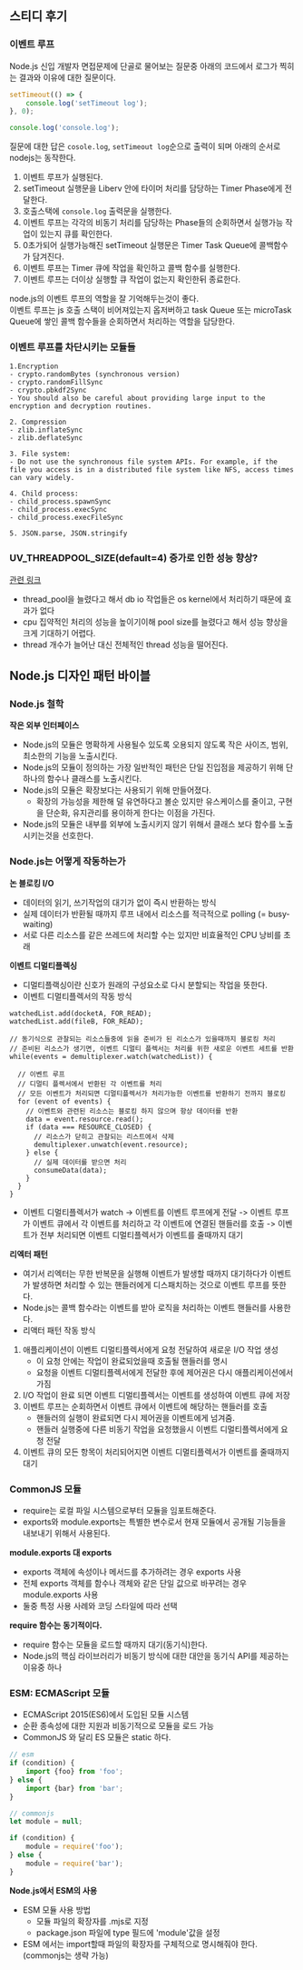 ## 스티디 후기

### 이벤트 루프
Node.js 신입 개발자 면접문제에 단골로 물어보는 질문중 아래의 코드에서 로그가 찍히는 결과와 이유에 대한 질문이다.
```js
setTimeout(() => {
    console.log('setTimeout log');
}, 0);

console.log('console.log');
```
질문에 대한 답은 `cosole.log`, `setTimeout log`순으로 출력이 되며 아래의 순서로 nodejs는 동작한다.  
1. 이벤트 루프가 실행된다.
2. setTimeout 실행문을 Liberv 안에 타이머 처리를 담당하는 Timer Phase에게 전달한다.
2. 호출스택에 `console.log` 출력문을 실행한다.
3. 이벤트 루프는 각각의 비동기 처리를 담당하는 Phase들의 순회하면서 실행가능 작업이 있는지 큐를 확인한다.
4. 0초가되어 실행가능해진 setTimeout 실행문은 Timer Task Queue에 콜백함수가 담겨진다.
5. 이벤트 루프는 Timer 큐에 작업을 확인하고 콜백 함수를 실행한다.
6. 이벤트 루프는 더이상 실행할 큐 작업이 없는지 확인한뒤 종료한다.

node.js의 이벤트 루프의 역할을 잘 기억해두는것이 좋다.    
이벤트 루프는 js 호출 스택이 비어져있는지 옵저버하고 task Queue 또는 microTask Queue에 쌓인 콜백 함수들을 순회하면서 처리하는 역할을 담당한다.

### 이벤트 루프를 차단시키는 모듈들
```
1.Encryption
- crypto.randomBytes (synchronous version)
- crypto.randomFillSync
- crypto.pbkdf2Sync
- You should also be careful about providing large input to the encryption and decryption routines.

2. Compression
- zlib.inflateSync
- zlib.deflateSync

3. File system:
- Do not use the synchronous file system APIs. For example, if the file you access is in a distributed file system like NFS, access times can vary widely.

4. Child process:
- child_process.spawnSync
- child_process.execSync
- child_process.execFileSync

5. JSON.parse, JSON.stringify
```

### UV_THREADPOOL_SIZE(default=4) 증가로 인한 성능 향상?
[관련 링크](https://dev.to/johnjardincodes/increase-node-js-performance-with-libuv-thread-pool-5h10)
- thread_pool을 늘렸다고 해서 db io 작업들은 os kernel에서 처리하기 때문에 효과가 없다
- cpu 집약적인 처리의 성능을 높이기이해 pool size를 늘렸다고 해서 성능 향상을 크게 기대하기 어렵다. 
- thread 개수가 늘어난 대신 전체적인 thread 성능을 떨어진다.


## Node.js 디자인 패턴 바이블

### Node.js 철학
**작은 외부 인터페이스**

- Node.js의 모듈은 명확하게 사용될수 있도록 오용되지 않도록 작은 사이즈, 범위, 최소한의 기능을 노출시킨다.
- Node.js의 모듈이 정의하는 가장 일반적인 패턴은 단일 진입점을 제공하기 위해 단 하나의 함수나 클래스를 노출시킨다.
- Node.js의 모듈은 확장보다는 사용되기 위해 만들어졌다.
  - 확장의 가능성을 제한해 덜 유연하다고 볼순 있지만 유스케이스를 줄이고, 구현을 단순화, 유지관리를 용이하게 한다는 이점을 가진다.
- Node.js의 모듈은 내부를 외부에 노출시키지 않기 위해서 클래스 보다 함수를 노출시키는것을 선호한다.

### Node.js는 어떻게 작동하는가
**논 블로킹 I/O**

- 데이터의 읽기, 쓰기작업의 대기가 없이 즉시 반환하는 방식
- 실제 데이터가 반환될 때까지 루프 내에서 리소스를 적극적으로 polling (= busy-waiting) 
- 서로 다른 리소스를 같은 쓰레드에 처리할 수는 있지만 비효율적인 CPU 낭비를 초래

**이벤트 디멀티플렉싱**

- 디멀티플랙싱이란 신호가 원래의 구성요소로 다시 분할되는 작업을 뜻한다.
- 이벤트 디멀티플렉서의 작동 방식
```
watchedList.add(docketA, FOR_READ); 
watchedList.add(fileB, FOR_READ);

// 동기식으로 관찰되는 리소스들중에 읽을 준비가 된 리소스가 있을때까지 블로킹 처리
// 준비된 리소스가 생기면, 이벤트 디멀티 플렉서는 처리를 위한 새로운 이벤트 세트를 반환
while(events = demultiplexer.watch(watchedList)) { 
  
  // 이벤트 루프
  // 디멀티 플렉서에서 반환된 각 이벤트를 처리
  // 모든 이벤트가 처리되면 디멀티플렉서가 처리가능한 이벤트를 반환하기 전까지 블로킹
  for (event of events) { 
    // 이벤트와 관련된 리소스는 블로킹 하지 않으며 항상 데이터를 반환
    data = event.resource.read();
    if (data === RESOURCE_CLOSED) {
      // 리소스가 닫히고 관찰되는 리스트에서 삭제
      demultiplexer.unwatch(event.resource);
    } else {
      // 실제 데이터를 받으면 처리
      consumeData(data);
    }
  }
}

```
- 이벤트 디멀티플렉서가 watch -> 이벤트를 이벤트 루프에게 전달 -> 이벤트 루프가 이벤트 큐에서 각 이벤트를 처리하고 각 이벤트에 연결된 핸들러를 호출 -> 이벤트가 전부 처리되면 이벤트 디멀티플렉서가 이벤트를 줄때까지 대기

**리엑터 패턴**

- 여기서 리엑터는 무한 반복문을 실행해 이벤트가 발생할 때까지 대기하다가 이벤트가 발생하면 처리할 수 있는 핸들러에게 디스패치하는 것으로 이벤트 루프를 뜻한다.
- Node.js는 콜백 함수라는 이벤트를 받아 로직을 처리하는 이벤트 핸들러를 사용한다.
- 리액터 패턴 작동 방식
1. 애플리케이션이 이벤트 디멀티플렉서에게 요청 전달하여 새로운 I/O 작업 생성
   - 이 요청 안에는 작업이 완료되었을때 호출될 핸들러를 명시
   - 요청을 이벤트 디멀티플렉서에게 전달한 후에 제어권은 다시 애플리케이션에서 가짐
2. I/O 작업이 완료 되면 이벤트 디멀티플렉서는 이벤트를 생성하여 이벤트 큐에 저장
3. 이벤트 루프는 순회하면서 이벤트 큐에서 이벤트에 해당하는 핸들러를 호출
   - 핸들러의 실행이 완료되면 다시 제어권을 이벤트에게 넘겨줌.
   - 핸들러 실행중에 다른 비동기 작업을 요청했을시 이벤트 디멀티플렉서에게 요청 전달
4. 이벤트 큐의 모든 항목이 처리되어지면 이벤트 디멀티플렉서가 이벤트를 줄때까지 대기

### CommonJS 모듈
- require는 로컬 파일 시스템으로부터 모듈을 임포트해준다.
- exports와 module.exports는 특별한 변수로서 현재 모듈에서 공개될 기능들을 내보내기 위해서 사용된다.

**module.exports 대 exports**

- exports 객체에 속성이나 메서드를 추가하려는 경우 exports 사용 
- 전체 exports 객체를 함수나 객체와 같은 단일 값으로 바꾸려는 경우 module.exports 사용 
- 둘중 특정 사용 사례와 코딩 스타일에 따라 선택

**require 함수는 동기적이다.**

- require 함수는 모듈을 로드할 때까지 대기(동기식)한다.
- Node.js의 핵심 라이브러리가 비동기 방식에 대한 대안을 동기식 API를 제공하는 이유중 하나

### ESM: ECMAScript 모듈

- ECMAScript 2015(ES6)에서 도입된 모듈 시스템
- 순환 종속성에 대한 지원과 비동기적으로 모듈을 로드 가능
- CommonJS 와 달리 ES 모듈은 static 하다.
```js
// esm
if (condition) {
    import {foo} from 'foo';
} else {
    import {bar} from 'bar';
}
```
```js
// commonjs
let module = null;

if (condition) {
    module = require('foo');
} else {
    module = require('bar');
}
```

**Node.js에서 ESM의 사용**
- ESM 모듈 사용 방법
  - 모듈 파일의 확장자를 .mjs로 지정
  - package.json 파일에 type 필드에 'module'값을 설정
- ESM 에서는 import할때 파일의 확장자를 구체적으로 명시해줘야 한다. (commonjs는 생략 가능)


